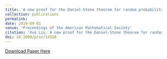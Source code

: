 ```yaml
---
title: 'A new proof for the Daniel-Stone theorem for random probability measures'
collection: publications
permalink: 
date: 2019-09-01
venue: 'Proceedings of the American Mathematical Society'
citation: 'Xue Liu. A new proof for the Daniel-Stone theorem for random probability measures, Proceedings of the American Mathematical Society, 147(2019), no.9, 3887-3895. DOI:10.1090/proc/14520.'
doi: 10.1090/proc/14520
---
```

[Download Paper Here](https://github.com/Nocoutu/xueliu23.github.io/blob/d2816dff2d5a7c26a3c23b4968912137ed5d1698/files/proc14520.pdf)